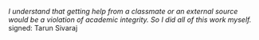 *I understand that getting help from a classmate or an external source would
be a violation of academic integrity. So I did all of this work myself.*
signed: Tarun Sivaraj
